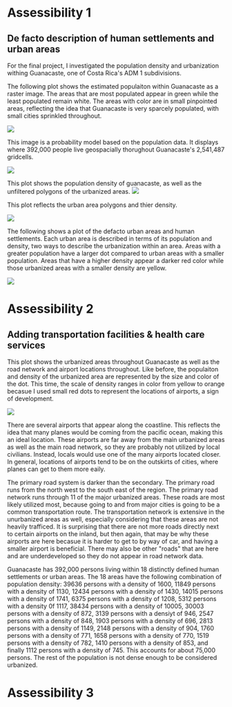 # Assessibility 1

## De facto description of human settlements and urban areas

For the final project, I investigated the population density and urbanization withing Guanacaste, one of Costa Rica's ADM 1 subdivisions.

The following plot shows the estimated populaiton within Guanacaste as a raster image. The areas that are most populated appear in green while the least populated remain white. The areas with color are in small pinpointed areas, reflecting the idea that Guanacaste is very sparcely populated, with small cities sprinkled throughout.

![](gcaste_pop.png)

This image is a probability model based on the population data. It displays where 392,000 people live geospacially thorughout Guanacaste's 2,541,487 gridcells.

![](gcaste_pipo.png)

This plot shows the population density of guanacaste, as well as the unfiltered polygons of the urbanized areas.
![](density_image)

This plot reflects the urban area polygons and thier density. 

![](urban_areas_polygons_density.png)

The following shows a plot of the defacto urban areas and human settlements. Each urban area is described in terms of its population and density, two ways to describe the urbanization within an area. Areas with a greater population have a larger dot compared to urban areas with a smaller population. Areas that have a higher density appear a darker red color while those urbanized areas with a smaller density are yellow.  

![](urbanized_areas_throughout_guan.png)


# Assessibility 2

## Adding transportation facilities & health care services

This plot shows the urbanized areas throughout Guanacaste as well as the road network and airport locations throughout. Like before, the populaiton and density of the urbanized area are represented by the size and color of the dot. This time, the scale of density ranges in color from yellow to orange becasue I used small red dots to represent the locations of airports, a sign of development. 

![](airports_throughout.png)


There are several airports that appear along the coastline. This reflects the idea that many planes would be coming from the pacific ocean, making this an ideal location. These airports are far away from the main urbanized areas as well as the main road network, so they are probably not utilized by local civilians. Instead, locals would use one of the many airports located closer. In general, locations of airports tend to be on the outskirts of cities, where planes can get to them more eaily.

The primary road system is darker than the secondary. The primary road runs from the north west to the south east of the region. The primary road network runs through 11 of the major urbanized areas. These roads are most likely utilized most, because going to and from major cities is going to be a common transportation route. The transportation network is extensive in the unurbanized areas as well, especially considering that these areas are not heavily trafficed. It is surprising that there are not more roads directly next to certain airports on the inland, but then again, that may be why these airports are here becasue it is harder to get to by way of car, and having a smaller airport is beneficial. There may also be other "roads" that are here and are underdeveloped so they do not appear in road network data. 

Guanacaste has 392,000 persons living within 18 distinctly defined human settlements or urban areas. The 18 areas have the following combination of population density: 39636 persons with a density of 1600, 11849 persons with a density of 1130, 12434 persons with a density of 1430, 14015 persons with a density of 1741, 6375 persons with a density of 1208, 5312 persons with a density 0f 1117, 38434 persons with a density of 10005, 30003 persons with a density of 872, 3139 persons with a densiyt of 946, 2547 persons with  a density of 848, 1903 persons with a density of 696, 2813 persons with a density of 1149, 2148 persons with a density of 904, 1760 persons with a density of 771, 1658 persons with a density of 770, 1519 persons with a density of 782, 1410 persons with a density of 853, and finally 1112 persons with a density of 745. This accounts for about 75,000 persons. The rest of the population is not dense enough to be considered urbanized. 


# Assessibility 3

## 





